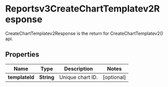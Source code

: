 

# Reportsv3CreateChartTemplatev2Response

CreateChartTemplatev2Response is the return for CreateChartTemplatev2() api.

## Properties

| Name | Type | Description | Notes |
|------------ | ------------- | ------------- | -------------|
|**templateId** | **String** | Unique chart ID. |  [optional] |




